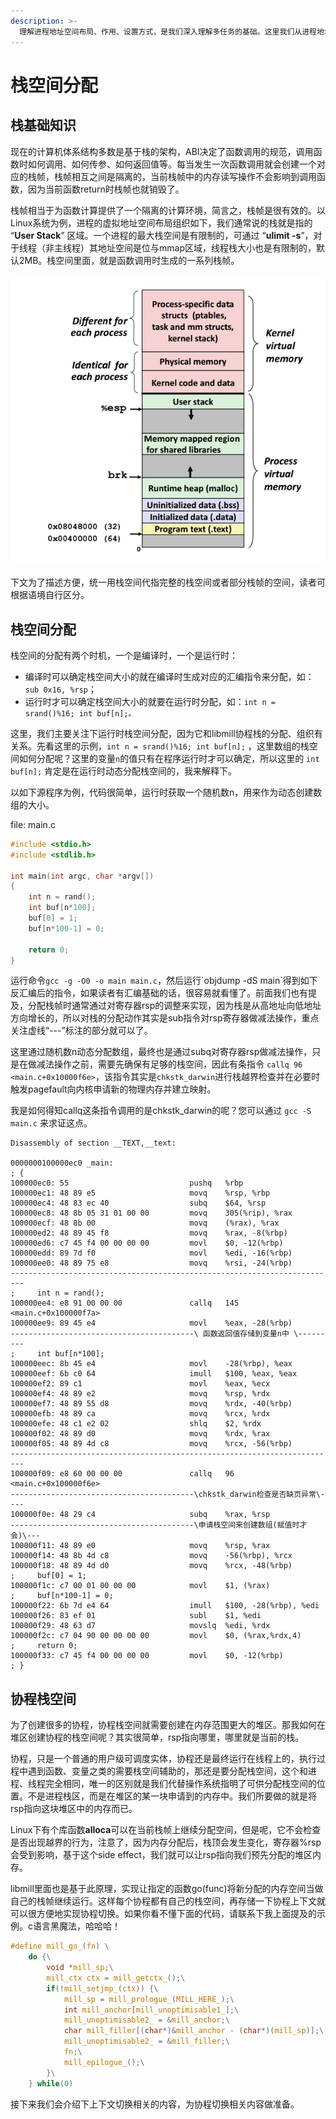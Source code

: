 ```yaml
---
description: >-
  理解进程地址空间布局、作用、设置方式，是我们深入理解多任务的基础。这里我们从进程地址空间入手，先介绍下“栈”的基础知识、栈的分配方式，然后我们再重点介绍与协程运行紧密相关的协程栈空间的分配方式。理解了协程栈空间的分配之后，我们将再下一节再进一步探究任务上下文相关的内容。
---
```


# 栈空间分配

## 栈基础知识

现在的计算机体系结构多数是基于栈的架构，ABI决定了函数调用的规范，调用函数时如何调用、如何传参、如何返回值等。每当发生一次函数调用就会创建一个对应的栈帧，栈帧相互之间是隔离的，当前栈帧中的内存读写操作不会影响到调用函数，因为当前函数return时栈帧也就销毁了。

栈帧相当于为函数计算提供了一个隔离的计算环境，简言之，栈帧是很有效的。以Linux系统为例，进程的虚拟地址空间布局组织如下，我们通常说的栈就是指的 “**User Stack**” 区域。一个进程的最大栈空间是有限制的，可通过 “**ulimit -s**”，对于线程（非主线程）其地址空间是位与mmap区域，线程栈大小也是有限制的，默认2MB。栈空间里面，就是函数调用时生成的一系列栈帧。

![Linux&#x8FDB;&#x7A0B;&#x865A;&#x62DF;&#x5185;&#x5B58;&#x5730;&#x5740;&#x7A7A;&#x95F4;&#x5E03;&#x5C40;](../.gitbook/assets/image%20%2810%29.png)

下文为了描述方便，统一用栈空间代指完整的栈空间或者部分栈帧的空间，读者可根据语境自行区分。

## 栈空间分配

栈空间的分配有两个时机，一个是编译时，一个是运行时：

* 编译时可以确定栈空间大小的就在编译时生成对应的汇编指令来分配，如：`sub 0x16, %rsp`；
* 运行时才可以确定栈空间大小的就要在运行时分配，如：`int n = srand()%16; int buf[n];。`

这里，我们主要关注下运行时栈空间分配，因为它和libmill协程栈的分配、组织有关系。先看这里的示例，`int n = srand()%16; int buf[n];` ，这里数组的栈空间如何分配呢？这里的变量`n`的值只有在程序运行时才可以确定，所以这里的 `int buf[n];` 肯定是在运行时动态分配栈空间的，我来解释下。

以如下源程序为例，代码很简单，运行时获取一个随机数n，用来作为动态创建数组的大小。

file: main.c

```c
#include <stdio.h>
#include <stdlib.h>

int main(int argc, char *argv[])
{
    int n = rand();
    int buf[n*100];
    buf[0] = 1;
    buf[n*100-1] = 0;

    return 0;
}

```

运行命令`gcc -g -O0 -o main main.c`，然后运行\`objdump -dS main\`得到如下反汇编后的指令，如果读者有汇编基础的话，很容易就看懂了。前面我们也有提及，分配栈帧时通常通过对寄存器rsp的调整来实现，因为栈是从高地址向低地址方向增长的，所以对栈的分配动作其实是sub指令对rsp寄存器做减法操作，重点关注虚线“---”标注的部分就可以了。

这里通过随机数n动态分配数组，最终也是通过subq对寄存器rsp做减法操作，只是在做减法操作之前，需要先确保有足够的栈空间，因此有条指令 `callq 96 <main.c+0x10000f6e>`，该指令其实是`chkstk_darwin`进行栈越界检查并在必要时触发pagefault向内核申请新的物理内存并建立映射。

我是如何得知callq这条指令调用的是chkstk\_darwin的呢？您可以通过 `gcc -S main.c` 来求证这点。

```text
Disassembly of section __TEXT,__text:

0000000100000ec0 _main:
; {
100000ec0: 55                           pushq   %rbp
100000ec1: 48 89 e5                     movq    %rsp, %rbp
100000ec4: 48 83 ec 40                  subq    $64, %rsp
100000ec8: 48 8b 05 31 01 00 00         movq    305(%rip), %rax
100000ecf: 48 8b 00                     movq    (%rax), %rax
100000ed2: 48 89 45 f8                  movq    %rax, -8(%rbp)
100000ed6: c7 45 f4 00 00 00 00         movl    $0, -12(%rbp)
100000edd: 89 7d f0                     movl    %edi, -16(%rbp)
100000ee0: 48 89 75 e8                  movq    %rsi, -24(%rbp)
-------------------------------------------------------------------------
;     int n = rand();
100000ee4: e8 91 00 00 00               callq   145 <main.c+0x100000f7a>
100000ee9: 89 45 e4                     movl    %eax, -28(%rbp)
-----------------------------------------\ 函数返回值存储到变量n中 \---------
;     int buf[n*100];
100000eec: 8b 45 e4                     movl    -28(%rbp), %eax
100000eef: 6b c0 64                     imull   $100, %eax, %eax
100000ef2: 89 c1                        movl    %eax, %ecx
100000ef4: 48 89 e2                     movq    %rsp, %rdx
100000ef7: 48 89 55 d8                  movq    %rdx, -40(%rbp)
100000efb: 48 89 ca                     movq    %rcx, %rdx
100000efe: 48 c1 e2 02                  shlq    $2, %rdx
100000f02: 48 89 d0                     movq    %rdx, %rax
100000f05: 48 89 4d c8                  movq    %rcx, -56(%rbp)
-------------------------------------------------------------------------
100000f09: e8 60 00 00 00               callq   96 <main.c+0x100000f6e>
-----------------------------------------\chkstk_darwin检查是否缺页异常\----
100000f0e: 48 29 c4                     subq    %rax, %rsp
-----------------------------------------\申请栈空间来创建数组(赋值时才会)\---
100000f11: 48 89 e0                     movq    %rsp, %rax
100000f14: 48 8b 4d c8                  movq    -56(%rbp), %rcx
100000f18: 48 89 4d d0                  movq    %rcx, -48(%rbp)
;     buf[0] = 1;
100000f1c: c7 00 01 00 00 00            movl    $1, (%rax)
;     buf[n*100-1] = 0;
100000f22: 6b 7d e4 64                  imull   $100, -28(%rbp), %edi
100000f26: 83 ef 01                     subl    $1, %edi
100000f29: 48 63 d7                     movslq  %edi, %rdx
100000f2c: c7 04 90 00 00 00 00         movl    $0, (%rax,%rdx,4)
;     return 0;
100000f33: c7 45 f4 00 00 00 00         movl    $0, -12(%rbp)
; }
```

## 协程栈空间

为了创建很多的协程，协程栈空间就需要创建在内存范围更大的堆区。那我如何在堆区创建协程的栈空间呢？其实很简单，rsp指向哪里，哪里就是当前的栈。

协程，只是一个普通的用户级可调度实体，协程还是最终运行在线程上的，执行过程中遇到函数、变量之类的需要栈空间辅助的，那还是要分配栈空间，这个和进程、线程完全相同，唯一的区别就是我们代替操作系统指明了可供分配栈空间的位置。不是进程栈区，而是在堆区的某一块申请到的内存中。我们所要做的就是将rsp指向这块堆区中的内存而已。

Linux下有个库函数**alloca**可以在当前栈帧上继续分配空间，但是呢，它不会检查是否出现越界的行为，注意了，因为内存分配后，栈顶会发生变化，寄存器%rsp会受到影响，基于这个side effect，我们就可以让rsp指向我们预先分配的堆区内存。

libmill里面也是基于此原理，实现让指定的函数go\(func\)将新分配的内存空间当做自己的栈帧继续运行。这样每个协程都有自己的栈空间，再存储一下协程上下文就可以很方便地实现协程切换。如果你看不懂下面的代码，请联系下我上面提及的示例。c语言黑魔法，哈哈哈！

```c
#define mill_go_(fn) \
    do {\
        void *mill_sp;\
        mill_ctx ctx = mill_getctx_();\
        if(!mill_setjmp_(ctx)) {\
            mill_sp = mill_prologue_(MILL_HERE_);\
            int mill_anchor[mill_unoptimisable1_];\
            mill_unoptimisable2_ = &mill_anchor;\
            char mill_filler[(char*)&mill_anchor - (char*)(mill_sp)];\
            mill_unoptimisable2_ = &mill_filler;\
            fn;\
            mill_epilogue_();\
        }\
    } while(0)
```

接下来我们会介绍下上下文切换相关的内容，为协程切换相关内容做准备。



